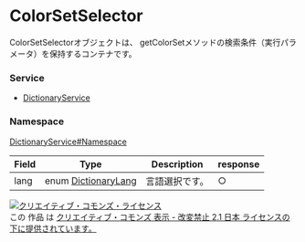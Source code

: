 

# ColorSetSelector

ColorSetSelectorオブジェクトは、 getColorSetメソッドの検索条件（実行パラメータ）を保持するコンテナです。

### Service

+ [DictionaryService](../../services/DictionaryService.md)

### Namespace

[DictionaryService#Namespace](../../services/DictionaryService.md#namespace)

| Field | Type | Description | response |
| ----- | ---- | ----------- | -------- |
| lang | enum [DictionaryLang](./DictionaryLang.md) | 言語選択です。 | ○ | |

<a rel="license" href="http://creativecommons.org/licenses/by-nd/2.1/jp/"><img alt="クリエイティブ・コモンズ・ライセンス" style="border-width:0" src="https://i.creativecommons.org/l/by-nd/2.1/jp/88x31.png" /></a><br />この 作品 は <a rel="license" href="http://creativecommons.org/licenses/by-nd/2.1/jp/">クリエイティブ・コモンズ 表示 - 改変禁止 2.1 日本 ライセンスの下に提供されています。</a>
